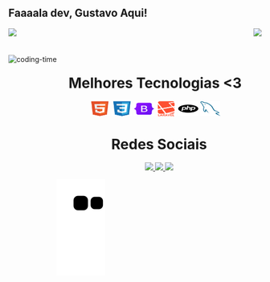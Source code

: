 ## Faaaala dev, Gustavo Aqui!

<div>
  
  <img  height="180em" src="https://github-readme-stats.vercel.app/api?username=guhFernandes&show_icons=true&theme=dark&include_all_commits=true&count_private=true"/>
  <img align="right" height="180em" src="https://github-readme-stats.vercel.app/api/top-langs/?username=guhFernandes&layout=compact&langs_count=16&theme=dark"/>
</div>
<br>

<div  align="center"> 
  <div style="display: inline_block"><br>
    <img align="left" height="250" alt="coding-time" src="https://raw.githubusercontent.com/LuigiGf/LuigiGf/main/code.gif">
    <h1 align="center">Melhores Tecnologias <3</h1>
    <img align="center" height="30" width="40" alt="html-icon" src="https://raw.githubusercontent.com/devicons/devicon/master/icons/html5/html5-original.svg">
    <img align="center" height="30" width="40" alt="css-icon" src="https://raw.githubusercontent.com/devicons/devicon/master/icons/css3/css3-original.svg">
    <img align="center" height="30" width="40" alt="nodejs-icon" src="https://github.com/devicons/devicon/blob/master/icons/bootstrap/bootstrap-original.svg">
    <img align="center" height="30" width="40" alt="c-icon" src="https://github.com/devicons/devicon/blob/master/icons/laravel/laravel-plain-wordmark.svg">
    <img align="center" height="30" width="40" alt="js-icon" src="https://github.com/devicons/devicon/blob/master/icons/php/php-plain.svg">
    <img align="center" height="30" width="40" alt="nodejs-icon" src="https://github.com/devicons/devicon/blob/master/icons/mysql/mysql-plain.svg">
    
   </div>
    
  
  <h1 align="center">Redes Sociais</h1>
    <a href = "mailto: gfernandesilva2904@gmail.com">
      <img width="30" src="https://imagepng.org/wp-content/uploads/2018/03/gmail-cone-icon.png">
    </a>
    <a href = "https://www.linkedin.com/in/gustavo-henrique-fernandes-da-silva-08a7a2263/">
      <img width="25" src="https://upload.wikimedia.org/wikipedia/commons/8/81/LinkedIn_icon.svg">
    </a>
    <a href = "https://www.instagram.com/guh_paulista/">
      <img width="25" src="https://upload.wikimedia.org/wikipedia/commons/a/a5/Instagram_icon.png">
    </a>
</div>

![snake gif](https://github.com/guhFernandes/guhFernandes/blob/output/github-contribution-grid-snake.svg)
  
